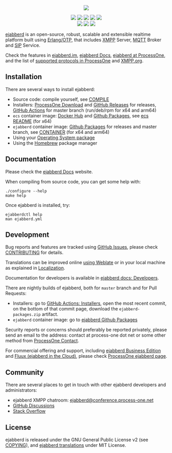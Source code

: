 
<p align="center">
    <img src="https://www.process-one.net/wp-content/uploads/2022/05/ejabberd-logo-rounded-index.png">
</p>
<p align="center">
    <a href="https://github.com/processone/ejabberd/tags" alt="GitHub tag (latest SemVer)">
       <img src="https://img.shields.io/github/v/tag/processone/ejabberd?sort=semver&logo=embarcadero&label=&color=3fb0d2&logoWidth=20" /></a>
    <a href="https://hex.pm/packages/ejabberd" alt="Hex version">
       <img src="https://img.shields.io/hexpm/v/ejabberd.svg" /></a>
    <a href="https://formulae.brew.sh/formula/ejabberd" alt="homebrew version">
       <img src="https://img.shields.io/homebrew/v/ejabberd" /></a>
    <a href="https://hub.docker.com/r/ejabberd/ecs/" alt="Docker Image Version (latest semver)">
       <img src="https://img.shields.io/docker/v/ejabberd/ecs?label=ecs&logo=docker" /></a>
    <a href="https://github.com/processone/ejabberd/pkgs/container/ejabberd" alt="GitHub Container">
       <img src="https://img.shields.io/github/v/tag/processone/ejabberd?label=ejabberd&sort=semver&logo=docker" /></a>
    <br />
    <a href="https://github.com/processone/ejabberd/actions/workflows/ci.yml" alt="CI">
       <img src="https://github.com/processone/ejabberd/actions/workflows/ci.yml/badge.svg" /></a>
    <a href="https://coveralls.io/github/processone/ejabberd?branch=master" alt="Coverage Status">
       <img src="https://coveralls.io/repos/github/processone/ejabberd/badge.svg?branch=master "Coverage in coveralls.io"" /></a>
    <a href="https://hosted.weblate.org/projects/ejabberd/ejabberd-po/" alt="Translation status">
       <img src="https://hosted.weblate.org/widgets/ejabberd/-/ejabberd-po/svg-badge.svg"" /></a>
</p>


[ejabberd][im] is an open-source,
robust, scalable and extensible realtime platform built using [Erlang/OTP][erlang],
that includes [XMPP][xmpp] Server, [MQTT][mqtt] Broker and [SIP][sip] Service.

Check the features in [ejabberd.im][im], [ejabberd Docs][features],
[ejabberd at ProcessOne][p1home], and the list of [supported protocols in ProcessOne][xeps]
and [XMPP.org][xmppej].

Installation
------------

There are several ways to install ejabberd:

- Source code: compile yourself, see [COMPILE](COMPILE.md)
- Installers: [ProcessOne Download][p1download] and [GitHub Releases][releases] for releases, [GitHub Actions](https://github.com/processone/ejabberd/actions/workflows/installers.yml) for master branch (run/deb/rpm for x64 and arm64)
- `ecs` container image: [Docker Hub][hubecs] and [Github Packages][packagesecs], see [ecs README][docker-ecs-readme] (for x64)
- `ejabberd` container image: [Github Packages][packages] for releases and master branch, see [CONTAINER](CONTAINER.md) (for x64 and arm64)
- Using your [Operating System package][osp]
- Using the [Homebrew][homebrew] package manager


Documentation
-------------

Please check the [ejabberd Docs][docs] website.

When compiling from source code, you can get some help with:

    ./configure --help
    make help

Once ejabberd is installed, try:

    ejabberdctl help
    man ejabberd.yml


Development
-----------

Bug reports and features are tracked using [GitHub Issues][issues],
please check [CONTRIBUTING](CONTRIBUTING.md) for details.

Translations can be improved online [using Weblate][weblate]
or in your local machine as explained in [Localization][localization].

Documentation for developers is available in [ejabberd docs: Developers][docs-dev].

There are nightly builds of ejabberd, both for `master` branch and for Pull Requests:
- Installers: go to [GitHub Actions: Installers](https://github.com/processone/ejabberd/actions/workflows/installers.yml), open the most recent commit, on the bottom of that commit page, download the `ejabberd-packages.zip` artifact.
- `ejabberd` container image: go to [ejabberd Github Packages][packages]

Security reports or concerns should preferably be reported privately,
please send an email to the address: contact at process-one dot net
or some other method from [ProcessOne Contact][p1contact].

For commercial offering and support, including [ejabberd Business Edition][p1home]
and [Fluux (ejabberd in the Cloud)][fluux], please check [ProcessOne ejabberd page][p1home].


Community
---------

There are several places to get in touch with other ejabberd developers and administrators:

- ejabberd XMPP chatroom: [ejabberd@conference.process-one.net][muc]
- [GitHub Discussions][discussions]
- [Stack Overflow][stackoverflow]


License
-------

ejabberd is released under the GNU General Public License v2 (see [COPYING](COPYING.md)),
and [ejabberd translations](https://github.com/processone/ejabberd-po/) under MIT License.


[discussions]: https://github.com/processone/ejabberd/discussions
[docker-ecs-readme]: https://github.com/processone/docker-ejabberd/tree/master/ecs#readme
[docs-dev]: https://docs.ejabberd.im/developer/
[docs]: https://docs.ejabberd.im
[erlang]: https://www.erlang.org/
[features]: https://docs.ejabberd.im/admin/introduction/
[fluux]: https://fluux.io/
[homebrew]: https://docs.ejabberd.im/admin/installation/#homebrew
[hubecs]: https://hub.docker.com/r/ejabberd/ecs/
[im]: https://ejabberd.im/
[issues]: https://github.com/processone/ejabberd/issues
[localization]: https://docs.ejabberd.im/developer/extending-ejabberd/localization/
[mqtt]: https://mqtt.org/
[muc]: xmpp:ejabberd@conference.process-one.net
[osp]: https://docs.ejabberd.im/admin/installation/#operating-system-packages
[p1contact]: https://www.process-one.net/en/company/contact/
[p1download]: https://www.process-one.net/en/ejabberd/downloads/
[p1home]: https://www.process-one.net/en/ejabberd/
[packages]: https://github.com/processone/ejabberd/pkgs/container/ejabberd
[packagesecs]: https://github.com/processone/docker-ejabberd/pkgs/container/ecs
[releases]: https://github.com/processone/ejabberd/releases
[sip]: https://en.wikipedia.org/wiki/Session_Initiation_Protocol
[stackoverflow]: https://stackoverflow.com/questions/tagged/ejabberd?sort=newest
[weblate]: https://hosted.weblate.org/projects/ejabberd/ejabberd-po/
[xeps]: https://www.process-one.net/en/ejabberd/protocols/
[xmpp]: https://xmpp.org/
[xmppej]: https://xmpp.org/software/servers/ejabberd/

